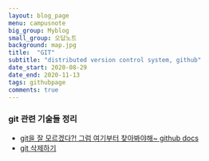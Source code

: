 ```yaml
---
layout: blog_page
menu: campusnote
big_group: Myblog
small_group: 오답노트
background: map.jpg
title:  "GIT"
subtitle: "distributed version control system, github"
date_start: 2020-08-29
date_end: 2020-11-13
tags: githubpage
comments: true
---
```


### git 관련 기술들 정리

- [git을 잘 모르겠다?! 그럼 여기부터 찾아봐야해~ github docs](https://docs.github.com/en/github/using-git/removing-a-remote)
- [git 삭제하기](https://stackoverflow.com/questions/1514054/how-do-i-delete-a-local-repository-in-git)